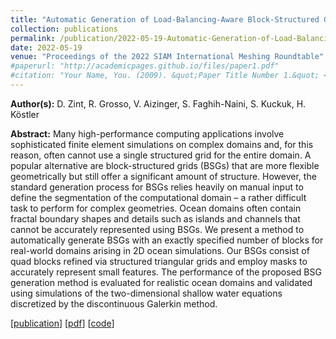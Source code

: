 ```yaml
---
title: "Automatic Generation of Load-Balancing-Aware Block-Structured Grids for Complex Ocean Domains"
collection: publications
permalink: /publication/2022-05-19-Automatic-Generation-of-Load-Balancing-Aware-Block-Structured-Grids-for-Complex-Ocean-Domains
date: 2022-05-19
venue: "Proceedings of the 2022 SIAM International Meshing Roundtable"
#paperurl: "http://academicpages.github.io/files/paper1.pdf"
#citation: "Your Name, You. (2009). &quot;Paper Title Number 1.&quot; <i>Journal 1</i>. 1(1)."
---
```


**Author(s):** D. Zint, R. Grosso, V. Aizinger, S. Faghih-Naini, S. Kuckuk, H. Köstler

**Abstract:** Many high-performance computing applications involve sophisticated finite element simulations on complex domains and, for this reason, often cannot use a single structured grid for the entire domain. A popular alternative are block-structured grids (BSGs) that are more flexible geometrically but still offer a significant amount of structure. However, the standard generation process for BSGs relies heavily on manual input to define the segmentation of the computational domain – a rather difficult task to perform for complex geometries. Ocean domains often contain fractal boundary shapes and details such as islands and channels that cannot be accurately represented using BSGs. We present a method to automatically generate BSGs with an exactly specified number of blocks for real-world domains arising in 2D ocean simulations. Our BSGs consist of quad blocks refined via structured triangular grids and employ masks to accurately represent small features. The performance of the proposed BSG generation method is evaluated for realistic ocean domains and validated using simulations of the two-dimensional shallow water equations discretized by the discontinuous Galerkin method.

\[[publication](https://zenodo.org/record/6562440)\]
\[[pdf](https://internationalmeshingroundtable.com/assets/papers/2022/03-Zint-compressed.pdf)\]
\[[code](https://github.com/daniel-zint/hpmeshgen)\]
